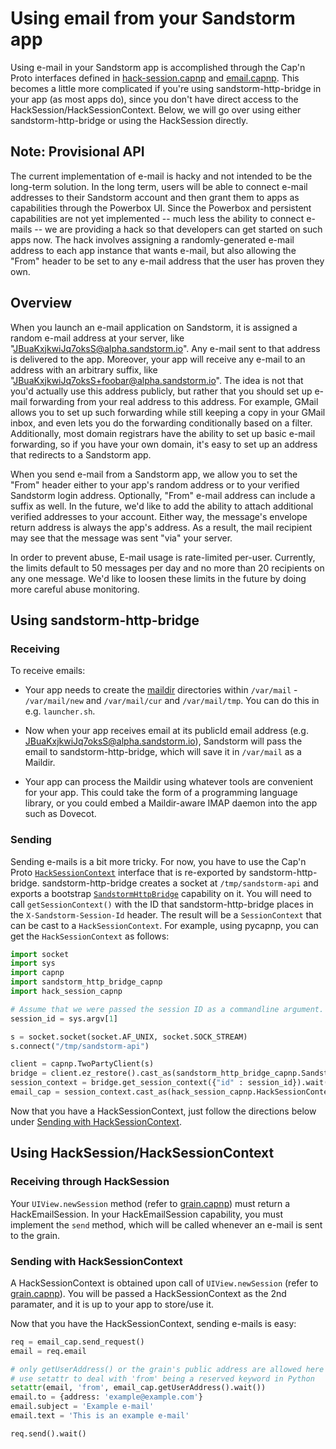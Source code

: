 # Using email from your Sandstorm app

Using e-mail in your Sandstorm app is accomplished through the Cap'n
Proto interfaces defined in
[hack-session.capnp](https://github.com/sandstorm-io/sandstorm/blob/master/src/sandstorm/hack-session.capnp)
and
[email.capnp](https://github.com/sandstorm-io/sandstorm/blob/master/src/sandstorm/email.capnp). This
becomes a little more complicated if you're using
sandstorm-http-bridge in your app (as most apps do), since you don't
have direct access to the HackSession/HackSessionContext. Below, we
will go over using either sandstorm-http-bridge or using the
HackSession directly.

## Note: Provisional API

The current implementation of e-mail is hacky and not intended to be
the long-term solution. In the long term, users will be able to
connect e-mail addresses to their Sandstorm account and then grant
them to apps as capabilities through the Powerbox UI. Since the
Powerbox and persistent capabilities are not yet implemented -- much
less the ability to connect e-mails -- we are providing a hack so that
developers can get started on such apps now. The hack involves
assigning a randomly-generated e-mail address to each app instance
that wants e-mail, but also allowing the "From" header to be set to
any e-mail address that the user has proven they own.

## Overview

When you launch an e-mail application on Sandstorm, it is assigned a
random e-mail address at your server, like
"JBuaKxjkwiJq7oksS@alpha.sandstorm.io". Any e-mail sent to that
address is delivered to the app. Moreover, your app will receive
any e-mail to an address with an arbitrary suffix, like
"JBuaKxjkwiJq7oksS+foobar@alpha.sandstorm.io". The idea is not
that you'd actually use this address publicly, but rather that you
should set up e-mail forwarding from your real address to this address.
For example, GMail allows you to set up such forwarding while still
keeping a copy in your GMail inbox, and even lets you do the forwarding
conditionally based on a filter.  Additionally, most domain registrars
have the ability to set up basic e-mail forwarding, so if you have your
own domain, it's easy to set up an address that redirects to a
Sandstorm app.

When you send e-mail from a Sandstorm app, we allow you to set the
"From" header either to your app's random address or to your verified
Sandstorm login address. Optionally, "From" e-mail address can include
a suffix as well. In the future, we'd like to add the ability to attach
additional verified addresses to your account. Either way, the
message's envelope return address is always the app's address. As a
result, the mail recipient may see that the message was sent "via"
your server.

In order to prevent abuse, E-mail usage is rate-limited
per-user. Currently, the limits default to 50 messages per day and no
more than 20 recipients on any one message. We'd like to loosen these
limits in the future by doing more careful abuse monitoring.

## Using sandstorm-http-bridge

### Receiving

To receive emails:

- Your app needs to create the [maildir](https://en.wikipedia.org/wiki/Maildir) directories within
  `/var/mail` - `/var/mail/new` and `/var/mail/cur` and `/var/mail/tmp`. You can do this in e.g.
  `launcher.sh`.

- Now when your app receives email at its publicId email address
  (e.g. JBuaKxjkwiJq7oksS@alpha.sandstorm.io), Sandstorm will pass the email to
  sandstorm-http-bridge, which will save it in `/var/mail` as a Maildir.

- Your app can process the Maildir using whatever tools are convenient for your app. This could take
  the form of a programming language library, or you could embed a Maildir-aware IMAP daemon into
  the app such as Dovecot.

### Sending

Sending e-mails is a bit more tricky. For now, you have to use the
Cap'n Proto
[`HackSessionContext`](https://github.com/sandstorm-io/sandstorm/blob/master/src/sandstorm/hack-session.capnp)
interface that is re-exported by
sandstorm-http-bridge. sandstorm-http-bridge creates a socket at
`/tmp/sandstorm-api` and exports a bootstrap
[`SandstormHttpBridge`](https://github.com/sandstorm-io/sandstorm/blob/master/src/sandstorm/sandstorm-http-bridge.capnp)
capability on it. You will need to call `getSessionContext()` with the
ID that sandstorm-http-bridge places in the `X-Sandstorm-Session-Id`
header. The result will be a `SessionContext` that can be cast to a
`HackSessionContext`. For example, using pycapnp, you can get the
`HackSessionContext` as follows:

```python
import socket
import sys
import capnp
import sandstorm_http_bridge_capnp
import hack_session_capnp

# Assume that we were passed the session ID as a commandline argument.
session_id = sys.argv[1]

s = socket.socket(socket.AF_UNIX, socket.SOCK_STREAM)
s.connect("/tmp/sandstorm-api")

client = capnp.TwoPartyClient(s)
bridge = client.ez_restore().cast_as(sandstorm_http_bridge_capnp.SandstormHttpBridge)
session_context = bridge.get_session_context({"id" : session_id}).wait().context
email_cap = session_context.cast_as(hack_session_capnp.HackSessionContext)
```

Now that you have a HackSessionContext, just follow the directions
below under [Sending with
HackSessionContext](#sending-with-hacksessioncontext).

## Using HackSession/HackSessionContext

### Receiving through HackSession

Your `UIView.newSession` method (refer to
[grain.capnp](https://github.com/sandstorm-io/sandstorm/blob/master/src/sandstorm/grain.capnp)) must return a
HackEmailSession. In your HackEmailSession capability, you must
implement the `send` method, which will be called whenever an e-mail
is sent to the grain.

### Sending with HackSessionContext

A HackSessionContext is obtained upon call of `UIView.newSession`
(refer to
[grain.capnp](https://github.com/sandstorm-io/sandstorm/blob/master/src/sandstorm/grain.capnp)). You will be
passed a HackSessionContext as the 2nd paramater, and it is up to your
app to store/use it.

Now that you have the HackSessionContext, sending e-mails is easy:

```python
req = email_cap.send_request()
email = req.email

# only getUserAddress() or the grain's public address are allowed here
# use setattr to deal with 'from' being a reserved keyword in Python
setattr(email, 'from', email_cap.getUserAddress().wait())
email.to = {address: 'example@example.com'}
email.subject = 'Example e-mail'
email.text = 'This is an example e-mail'

req.send().wait()
```
